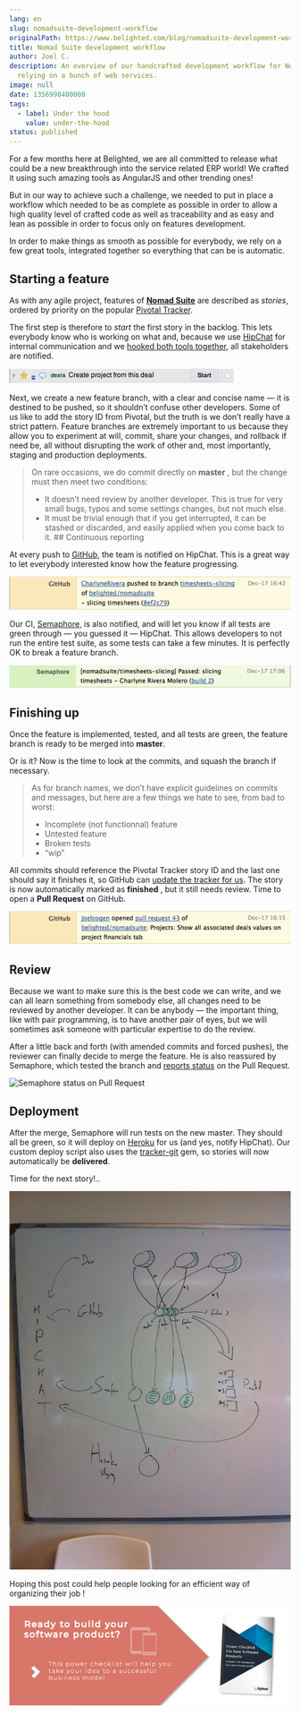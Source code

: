 ```yaml
---
lang: en
slug: nomadsuite-development-workflow
originalPath: https://www.belighted.com/blog/nomadsuite-development-workflow
title: Nomad Suite development workflow
author: Joel C.
description: An overview of our handcrafted development workflow for Nomad Suite
  relying on a bunch of web services.
image: null
date: 1356998400000
tags:
  - label: Under the hood
    value: under-the-hood
status: published
---
```

For a few months here at Belighted, we are all committed to release what could be a new breakthrough into the service related ERP world! We crafted it using such amazing tools as AngularJS and other trending ones!

But in our way to achieve such a challenge, we needed to put in place a workflow which needed to be as complete as possible in order to allow a high quality level of crafted code as well as traceability and as easy and lean as possible in order to focus only on features development.

In order to make things as smooth as possible for everybody, we rely on a few great tools, integrated together so everything that can be is automatic.

Starting a feature
------------------

As with any agile project, features of **[Nomad Suite](https://nomadsuite.com/)** are described as _stories_, ordered by priority on the popular [Pivotal Tracker](https://www.pivotaltracker.com).

The first step is therefore to _start_ the first story in the backlog. This lets everybody know who is working on what and, because we use [HipChat](https://www.hipchat.com/) for internal communication and we [hooked both tools together](https://help.hipchat.com/knowledgebase/articles/64449-pivotal-tracker-integration), all stakeholders are notified.

![](/content/images/legacy/zA5mVivoUH-uyVgGB5SsZ.png)

Next, we create a new feature branch, with a clear and concise name — it is destined to be pushed, so it shouldn’t confuse other developers. Some of us like to add the story ID from Pivotal, but the truth is we don’t really have a strict pattern. Feature branches are extremely important to us because they allow you to experiment at will, commit, share your changes, and rollback if need be, all without disrupting the work of other and, most importantly, staging and production deployments.

> On rare occasions, we do commit directly on **master** , but the change must then meet two conditions:
> 
> *   It doesn’t need review by another developer. This is true for very small bugs, typos and some settings changes, but not much else.
> *   It must be trivial enough that if you get interrupted, it can be stashed or discarded, and easily applied when you come back to it. ## Continuous reporting

At every push to [GitHub](https://github.com), the team is notified on HipChat. This is a great way to let everybody interested know how the feature progressing.

![](/content/images/legacy/ncuz9pHf5mcJoqkmIzu7J.png)

Our CI, [Semaphore](https://semaphoreapp.com/), is also notified, and will let you know if all tests are green through — you guessed it — HipChat. This allows developers to not run the entire test suite, as some tests can take a few minutes. It is perfectly OK to break a feature branch.

![](/content/images/legacy/l6n5TWqQQ4HqssEJI-Yep.png)

Finishing up
------------

Once the feature is implemented, tested, and all tests are green, the feature branch is ready to be merged into **master**.

Or is it? Now is the time to look at the commits, and squash the branch if necessary.

> As for branch names, we don’t have explicit guidelines on commits and messages, but here are a few things we hate to see, from bad to worst:
> 
> *   Incomplete (not functionnal) feature
> *   Untested feature
> *   Broken tests
> *   “wip”

All commits should reference the Pivotal Tracker story ID and the last one should say it finishes it, so GitHub can [update the tracker for us](https://www.pivotaltracker.com/help/api?version=v3#scm_post_commit). The story is now automatically marked as **finished** , but it still needs review. Time to open a **Pull Request** on GitHub.

![](/content/images/legacy/mdSMCBN2gKb_15cLZhagg.png)

Review
------

Because we want to make sure this is the best code we can write, and we can all learn something from somebody else, all changes need to be reviewed by another developer. It can be anybody — the important thing, like with pair programming, is to have another pair of eyes, but we will sometimes ask someone with particular expertise to do the review.

After a little back and forth (with amended commits and forced pushes), the reviewer can finally decide to merge the feature. He is also reassured by Semaphore, which tested the branch and [reports status](https://semaphoreapp.com/blog/2012/09/04/semaphore-implements-githubs-status-api-in-record-time.html) on the Pull Request.

![Semaphore status on Pull Request](/content/images/legacy/koEfpcv-nl0MsBKrSi2pF.png)

Deployment
----------

After the merge, Semaphore will run tests on the new master. They should all be green, so it will deploy on [Heroku](https://heroku.com) for us (and yes, notify HipChat). Our custom deploy script also uses the [tracker-git](https://github.com/robb1e/tracker-git) gem, so stories will now automatically be **delivered**.

Time for the next story!..

![](/content/images/legacy/l4VlDVXR-Y-yhF8dd4gfd.jpg)

Hoping this post could help people looking for an efficient way of organizing their job !  
  
[![New Call-to-action](/content/images/legacy/UPTtKvQU_5rjKfQJ1Qjwk.png)](https://cta-redirect.hubspot.com/cta/redirect/1684659/fb3606cc-cc1b-47d0-ae85-2c9f69837fe2)